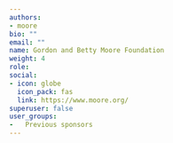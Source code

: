 ```yaml
---
authors:
- moore
bio: ""
email: ""
name: Gordon and Betty Moore Foundation
weight: 4
role: 
social:
- icon: globe
  icon_pack: fas
  link: https://www.moore.org/
superuser: false
user_groups:
-   Previous sponsors
---
```


